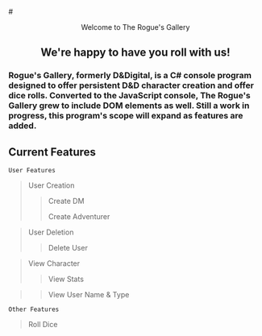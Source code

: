#<p style="text-align: center;"> Welcome to The Rogue's Gallery </p>
## <p style="text-align: center;">We're happy to have you roll with us! </p>
### Rogue's Gallery, formerly D&Digital, is a C# console program designed to offer persistent D&D character creation and offer dice rolls. Converted to the JavaScript console, The Rogue's Gallery grew to include DOM elements as well. Still a work in progress, this program's scope will expand as features are added. 

## Current Features
	User Features	
>	User Creation
>> Create DM
>> 
>> Create Adventurer

>	User Deletion
>> Delete User

>	View Character
>> View Stats

>> View User Name & Type

	Other Features
>	Roll Dice
